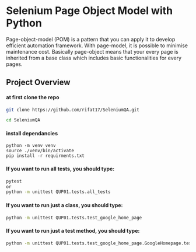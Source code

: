 # Selenium Page Object Model with Python 

Page-object-model (POM) is a pattern that you can apply it to develop efficient automation framework. With page-model, it is possible to minimise maintenance cost. Basically page-object means that your every page is inherited from a base class which includes basic functionalities for every pages.


## Project Overview

#### at first clone the repo
```sh
git clone https://github.com/rifat17/SeleniumQA.git

cd SeleniumQA
```

#### install dependancies

```shell
python -m venv venv
source ./venv/bin/activate
pip install -r requirments.txt
```


#### If you want to run all tests, you should type: 
```sh
pytest 
or
python -m unittest QUP01.tests.all_tests 
```


#### If you want to run just a class, you should type: 
```sh
python -m unittest QUP01.tests.test_google_home_page
```

#### If you want to run just a test method, you should type: 
```sh
python -m unittest QUP01.tests.test_google_home_page.GoogleHomepage.test_check_page_loaded
```